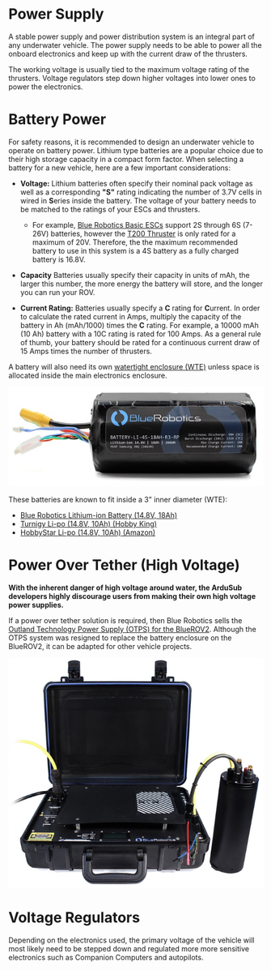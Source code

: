 # Power Supply

A stable power supply and power distribution system is an integral part of any underwater vehicle. The power supply needs to be able to power all the onboard electronics and keep up with the current draw of the thrusters.

The working voltage is usually tied to the maximum voltage rating of the thrusters. Voltage regulators step down higher voltages into lower ones to power the electronics.

# Battery Power

For safety reasons, it is recommended to design an underwater vehicle to operate on battery power. Lithium type batteries are a popular choice due to their high storage capacity in a compact form factor. When selecting a battery for a new vehicle, here are a few important considerations:

- **Voltage:** Lithium batteries often specify their nominal pack voltage as well as a corresponding **"S"** rating indicating the number of 3.7V cells in wired in **S**eries inside the battery. The voltage of your battery needs to be matched to the ratings of your ESCs and thrusters.

    * For example, [Blue Robotics Basic ESCs](https://bluerobotics.com/store/thrusters/speed-controllers/besc30-r3/) support 2S through 6S (7-26V) batteries, however the [T200 Thruster](https://bluerobotics.com/store/thrusters/t100-t200-thrusters/t200-thruster/) is only rated for a maximum of 20V. Therefore, the the maximum recommended battery to use in this system is a 4S battery as a fully charged battery is 16.8V.

- **Capacity** Batteries usually specify their capacity in units of mAh, the larger this number, the more energy the battery will store, and the longer you can run your ROV.

- **Current Rating:** Batteries usually specify a **C** rating for **C**urrent. In order to calculate the rated current in Amps, multiply the capacity of the battery in Ah (mAh/1000) times the **C** rating. For example, a 10000 mAh (10 Ah) battery with a 10C rating is rated for 100 Amps. As a general rule of thumb, your battery should be rated for a continuous current draw of 15 Amps times the number of thrusters.

A battery will also need its own [watertight enclosure (WTE)](https://bluerobotics.com/product-category/watertight-enclosures/) unless space is allocated inside the main electronics enclosure.

<img src="/images/introduction/hardware/hardware-battery.jpg" class="img-responsive img-center" style="max-height:600px;">

These batteries are known to fit inside a 3" inner diameter (WTE):
* [Blue Robotics Lithium-ion Battery (14.8V, 18Ah)](https://bluerobotics.com/store/comm-control-power/batteries/battery-li-4s-18ah-r3/)
* [Turnigy Li-po (14.8V, 10Ah) (Hobby King)](https://hobbyking.com/en_us/turnigy-high-capacity-10000mah-4s-12c-multi-rotor-lipo-pack-w-xt90.html)
* [HobbyStar Li-po (14.8V, 10Ah) (Amazon)](https://www.amazon.com/HobbyStar-000mAh-14-8V-LiPo-Battery/dp/B07J5XT5MD/)



# Power Over Tether (High Voltage)

**With the inherent danger of high voltage around water, the ArduSub developers highly discourage users from making their own high voltage power supplies.**

If a power over tether solution is required, then Blue Robotics sells the [Outland Technology Power Supply (OTPS) for the BlueROV2](https://bluerobotics.com/store/comm-control-power/powersupplies-batteries/otps1kw/). Although the OTPS system was resigned to replace the battery enclosure on the BlueROV2, it can be adapted for other vehicle projects.

<img src="/images/introduction/hardware/hardware-otps.jpg" class="img-responsive img-center" style="max-height:600px;">

# Voltage Regulators

Depending on the electronics used, the primary voltage of the vehicle will most likely need to be stepped down and regulated more more sensitive electronics such as Companion Computers and autopilots. 
